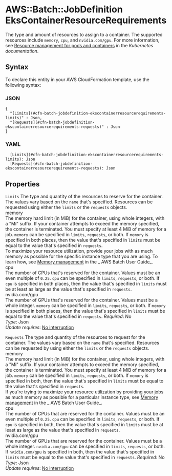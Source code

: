 # AWS::Batch::JobDefinition EksContainerResourceRequirements<a name="aws-properties-batch-jobdefinition-ekscontainerresourcerequirements"></a>

The type and amount of resources to assign to a container\. The supported resources include `memory`, `cpu`, and `nvidia.com/gpu`\. For more information, see [Resource management for pods and containers](https://kubernetes.io/docs/concepts/configuration/manage-resources-containers/) in the _Kubernetes documentation_\.

## Syntax<a name="aws-properties-batch-jobdefinition-ekscontainerresourcerequirements-syntax"></a>

To declare this entity in your AWS CloudFormation template, use the following syntax:

### JSON<a name="aws-properties-batch-jobdefinition-ekscontainerresourcerequirements-syntax.json"></a>

```
{
  "[Limits](#cfn-batch-jobdefinition-ekscontainerresourcerequirements-limits)" : Json,
  "[Requests](#cfn-batch-jobdefinition-ekscontainerresourcerequirements-requests)" : Json
}
```

### YAML<a name="aws-properties-batch-jobdefinition-ekscontainerresourcerequirements-syntax.yaml"></a>

```
  [Limits](#cfn-batch-jobdefinition-ekscontainerresourcerequirements-limits): Json
  [Requests](#cfn-batch-jobdefinition-ekscontainerresourcerequirements-requests): Json
```

## Properties<a name="aws-properties-batch-jobdefinition-ekscontainerresourcerequirements-properties"></a>

`Limits` <a name="cfn-batch-jobdefinition-ekscontainerresourcerequirements-limits"></a>
The type and quantity of the resources to reserve for the container\. The values vary based on the `name` that's specified\. Resources can be requested using either the `limits` or the `requests` objects\.  
memory  
The memory hard limit \(in MiB\) for the container, using whole integers, with a "Mi" suffix\. If your container attempts to exceed the memory specified, the container is terminated\. You must specify at least 4 MiB of memory for a job\. `memory` can be specified in `limits`, `requests`, or both\. If `memory` is specified in both places, then the value that's specified in `limits` must be equal to the value that's specified in `requests`\.  
To maximize your resource utilization, provide your jobs with as much memory as possible for the specific instance type that you are using\. To learn how, see [Memory management](https://docs.aws.amazon.com/batch/latest/userguide/memory-management.html) in the _ AWS Batch User Guide_\.  
cpu  
The number of CPUs that's reserved for the container\. Values must be an even multiple of `0.25`\. `cpu` can be specified in `limits`, `requests`, or both\. If `cpu` is specified in both places, then the value that's specified in `limits` must be at least as large as the value that's specified in `requests`\.  
nvidia\.com/gpu  
The number of GPUs that's reserved for the container\. Values must be a whole integer\. `memory` can be specified in `limits`, `requests`, or both\. If `memory` is specified in both places, then the value that's specified in `limits` must be equal to the value that's specified in `requests`\.
_Required_: No  
_Type_: Json  
_Update requires_: [No interruption](https://docs.aws.amazon.com/AWSCloudFormation/latest/UserGuide/using-cfn-updating-stacks-update-behaviors.html#update-no-interrupt)

`Requests` <a name="cfn-batch-jobdefinition-ekscontainerresourcerequirements-requests"></a>
The type and quantity of the resources to request for the container\. The values vary based on the `name` that's specified\. Resources can be requested by using either the `limits` or the `requests` objects\.  
memory  
The memory hard limit \(in MiB\) for the container, using whole integers, with a "Mi" suffix\. If your container attempts to exceed the memory specified, the container is terminated\. You must specify at least 4 MiB of memory for a job\. `memory` can be specified in `limits`, `requests`, or both\. If `memory` is specified in both, then the value that's specified in `limits` must be equal to the value that's specified in `requests`\.  
If you're trying to maximize your resource utilization by providing your jobs as much memory as possible for a particular instance type, see [Memory management](https://docs.aws.amazon.com/batch/latest/userguide/memory-management.html) in the _ AWS Batch User Guide_\.  
cpu  
The number of CPUs that are reserved for the container\. Values must be an even multiple of `0.25`\. `cpu` can be specified in `limits`, `requests`, or both\. If `cpu` is specified in both, then the value that's specified in `limits` must be at least as large as the value that's specified in `requests`\.  
nvidia\.com/gpu  
The number of GPUs that are reserved for the container\. Values must be a whole integer\. `nvidia.com/gpu` can be specified in `limits`, `requests`, or both\. If `nvidia.com/gpu` is specified in both, then the value that's specified in `limits` must be equal to the value that's specified in `requests`\.
_Required_: No  
_Type_: Json  
_Update requires_: [No interruption](https://docs.aws.amazon.com/AWSCloudFormation/latest/UserGuide/using-cfn-updating-stacks-update-behaviors.html#update-no-interrupt)

